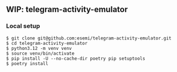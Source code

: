 WIP: telegram-activity-emulator
---


### Local setup
```shell
$ git clone git@github.com:esemi/telegram-activity-emulator.git
$ cd telegram-activity-emulator
$ python3.12 -m venv venv
$ source venv/bin/activate
$ pip install -U --no-cache-dir poetry pip setuptools
$ poetry install
```
